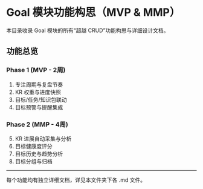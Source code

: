 # Goal 模块功能构思（MVP & MMP）

本目录收录 Goal 模块的所有“超越 CRUD”功能构思与详细设计文档。

## 功能总览

### Phase 1 (MVP - 2周)

1. 专注周期与复盘节奏
2. KR 权重与进度快照
3. 目标/任务/知识包联动
4. 目标预警与提醒集成

### Phase 2 (MMP - 4周)

5. KR 进展自动采集与分析
6. 目标健康度评分
7. 目标历史与趋势分析
8. 目标分组与归档

---

每个功能均有独立详细文档，详见本文件夹下各 .md 文件。
